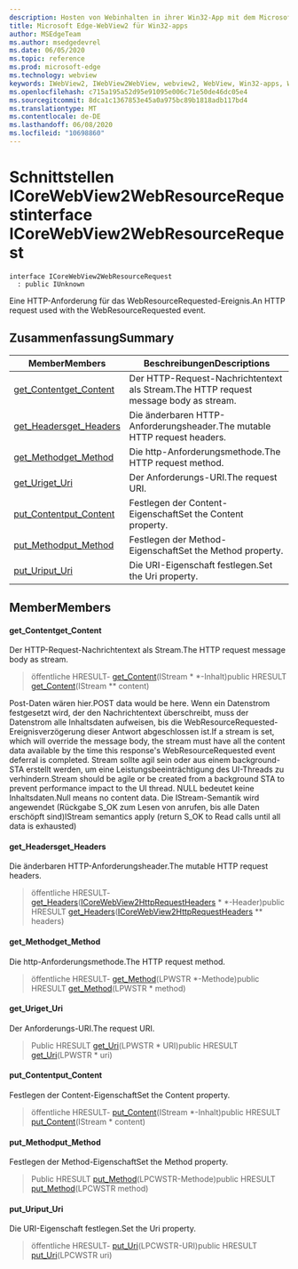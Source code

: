 ```yaml
---
description: Hosten von Webinhalten in ihrer Win32-App mit dem Microsoft Edge WebView2-Steuerelement
title: Microsoft Edge-WebView2 für Win32-apps
author: MSEdgeTeam
ms.author: msedgedevrel
ms.date: 06/05/2020
ms.topic: reference
ms.prod: microsoft-edge
ms.technology: webview
keywords: IWebView2, IWebView2WebView, webview2, WebView, Win32-apps, Win32, Edge, ICoreWebView2, ICoreWebView2Controller, Browser-Steuerelement, Edge-HTML
ms.openlocfilehash: c715a195a52d95e91095e006c71e50de46dc05e4
ms.sourcegitcommit: 8dca1c1367853e45a0a975bc89b1818adb117bd4
ms.translationtype: MT
ms.contentlocale: de-DE
ms.lasthandoff: 06/08/2020
ms.locfileid: "10698860"
---
```

# <span data-ttu-id="ae3da-104">Schnittstellen ICoreWebView2WebResourceRequest</span><span class="sxs-lookup"><span data-stu-id="ae3da-104">interface ICoreWebView2WebResourceRequest</span></span> 

```
interface ICoreWebView2WebResourceRequest
  : public IUnknown
```

<span data-ttu-id="ae3da-105">Eine HTTP-Anforderung für das WebResourceRequested-Ereignis.</span><span class="sxs-lookup"><span data-stu-id="ae3da-105">An HTTP request used with the WebResourceRequested event.</span></span>

## <span data-ttu-id="ae3da-106">Zusammenfassung</span><span class="sxs-lookup"><span data-stu-id="ae3da-106">Summary</span></span>

 <span data-ttu-id="ae3da-107">Member</span><span class="sxs-lookup"><span data-stu-id="ae3da-107">Members</span></span>                        | <span data-ttu-id="ae3da-108">Beschreibungen</span><span class="sxs-lookup"><span data-stu-id="ae3da-108">Descriptions</span></span>
--------------------------------|---------------------------------------------
[<span data-ttu-id="ae3da-109">get_Content</span><span class="sxs-lookup"><span data-stu-id="ae3da-109">get_Content</span></span>](#get_content) | <span data-ttu-id="ae3da-110">Der HTTP-Request-Nachrichtentext als Stream.</span><span class="sxs-lookup"><span data-stu-id="ae3da-110">The HTTP request message body as stream.</span></span>
[<span data-ttu-id="ae3da-111">get_Headers</span><span class="sxs-lookup"><span data-stu-id="ae3da-111">get_Headers</span></span>](#get_headers) | <span data-ttu-id="ae3da-112">Die änderbaren HTTP-Anforderungsheader.</span><span class="sxs-lookup"><span data-stu-id="ae3da-112">The mutable HTTP request headers.</span></span>
[<span data-ttu-id="ae3da-113">get_Method</span><span class="sxs-lookup"><span data-stu-id="ae3da-113">get_Method</span></span>](#get_method) | <span data-ttu-id="ae3da-114">Die http-Anforderungsmethode.</span><span class="sxs-lookup"><span data-stu-id="ae3da-114">The HTTP request method.</span></span>
[<span data-ttu-id="ae3da-115">get_Uri</span><span class="sxs-lookup"><span data-stu-id="ae3da-115">get_Uri</span></span>](#get_uri) | <span data-ttu-id="ae3da-116">Der Anforderungs-URI.</span><span class="sxs-lookup"><span data-stu-id="ae3da-116">The request URI.</span></span>
[<span data-ttu-id="ae3da-117">put_Content</span><span class="sxs-lookup"><span data-stu-id="ae3da-117">put_Content</span></span>](#put_content) | <span data-ttu-id="ae3da-118">Festlegen der Content-Eigenschaft</span><span class="sxs-lookup"><span data-stu-id="ae3da-118">Set the Content property.</span></span>
[<span data-ttu-id="ae3da-119">put_Method</span><span class="sxs-lookup"><span data-stu-id="ae3da-119">put_Method</span></span>](#put_method) | <span data-ttu-id="ae3da-120">Festlegen der Method-Eigenschaft</span><span class="sxs-lookup"><span data-stu-id="ae3da-120">Set the Method property.</span></span>
[<span data-ttu-id="ae3da-121">put_Uri</span><span class="sxs-lookup"><span data-stu-id="ae3da-121">put_Uri</span></span>](#put_uri) | <span data-ttu-id="ae3da-122">Die URI-Eigenschaft festlegen.</span><span class="sxs-lookup"><span data-stu-id="ae3da-122">Set the Uri property.</span></span>

## <span data-ttu-id="ae3da-123">Member</span><span class="sxs-lookup"><span data-stu-id="ae3da-123">Members</span></span>

#### <span data-ttu-id="ae3da-124">get_Content</span><span class="sxs-lookup"><span data-stu-id="ae3da-124">get_Content</span></span> 

<span data-ttu-id="ae3da-125">Der HTTP-Request-Nachrichtentext als Stream.</span><span class="sxs-lookup"><span data-stu-id="ae3da-125">The HTTP request message body as stream.</span></span>

> <span data-ttu-id="ae3da-126">öffentliche HRESULT- [get_Content](#get_content)(IStream \* \*-Inhalt)</span><span class="sxs-lookup"><span data-stu-id="ae3da-126">public HRESULT [get_Content](#get_content)(IStream \*\* content)</span></span>

<span data-ttu-id="ae3da-127">Post-Daten wären hier.</span><span class="sxs-lookup"><span data-stu-id="ae3da-127">POST data would be here.</span></span> <span data-ttu-id="ae3da-128">Wenn ein Datenstrom festgesetzt wird, der den Nachrichtentext überschreibt, muss der Datenstrom alle Inhaltsdaten aufweisen, bis die WebResourceRequested-Ereignisverzögerung dieser Antwort abgeschlossen ist.</span><span class="sxs-lookup"><span data-stu-id="ae3da-128">If a stream is set, which will override the message body, the stream must have all the content data available by the time this response's WebResourceRequested event deferral is completed.</span></span> <span data-ttu-id="ae3da-129">Stream sollte agil sein oder aus einem background-STA erstellt werden, um eine Leistungsbeeinträchtigung des UI-Threads zu verhindern.</span><span class="sxs-lookup"><span data-stu-id="ae3da-129">Stream should be agile or be created from a background STA to prevent performance impact to the UI thread.</span></span> <span data-ttu-id="ae3da-130">NULL bedeutet keine Inhaltsdaten.</span><span class="sxs-lookup"><span data-stu-id="ae3da-130">Null means no content data.</span></span> <span data-ttu-id="ae3da-131">Die IStream-Semantik wird angewendet (Rückgabe S_OK zum Lesen von anrufen, bis alle Daten erschöpft sind)</span><span class="sxs-lookup"><span data-stu-id="ae3da-131">IStream semantics apply (return S_OK to Read calls until all data is exhausted)</span></span>

#### <span data-ttu-id="ae3da-132">get_Headers</span><span class="sxs-lookup"><span data-stu-id="ae3da-132">get_Headers</span></span> 

<span data-ttu-id="ae3da-133">Die änderbaren HTTP-Anforderungsheader.</span><span class="sxs-lookup"><span data-stu-id="ae3da-133">The mutable HTTP request headers.</span></span>

> <span data-ttu-id="ae3da-134">öffentliche HRESULT- [get_Headers](#get_headers)([ICoreWebView2HttpRequestHeaders](icorewebview2httprequestheaders.md) \* \*-Header)</span><span class="sxs-lookup"><span data-stu-id="ae3da-134">public HRESULT [get_Headers](#get_headers)([ICoreWebView2HttpRequestHeaders](icorewebview2httprequestheaders.md) \*\* headers)</span></span>

#### <span data-ttu-id="ae3da-135">get_Method</span><span class="sxs-lookup"><span data-stu-id="ae3da-135">get_Method</span></span> 

<span data-ttu-id="ae3da-136">Die http-Anforderungsmethode.</span><span class="sxs-lookup"><span data-stu-id="ae3da-136">The HTTP request method.</span></span>

> <span data-ttu-id="ae3da-137">öffentliche HRESULT- [get_Method](#get_method)(LPWSTR \*-Methode)</span><span class="sxs-lookup"><span data-stu-id="ae3da-137">public HRESULT [get_Method](#get_method)(LPWSTR \* method)</span></span>

#### <span data-ttu-id="ae3da-138">get_Uri</span><span class="sxs-lookup"><span data-stu-id="ae3da-138">get_Uri</span></span> 

<span data-ttu-id="ae3da-139">Der Anforderungs-URI.</span><span class="sxs-lookup"><span data-stu-id="ae3da-139">The request URI.</span></span>

> <span data-ttu-id="ae3da-140">Public HRESULT [get_Uri](#get_uri)(LPWSTR \* URI)</span><span class="sxs-lookup"><span data-stu-id="ae3da-140">public HRESULT [get_Uri](#get_uri)(LPWSTR \* uri)</span></span>

#### <span data-ttu-id="ae3da-141">put_Content</span><span class="sxs-lookup"><span data-stu-id="ae3da-141">put_Content</span></span> 

<span data-ttu-id="ae3da-142">Festlegen der Content-Eigenschaft</span><span class="sxs-lookup"><span data-stu-id="ae3da-142">Set the Content property.</span></span>

> <span data-ttu-id="ae3da-143">öffentliche HRESULT- [put_Content](#put_content)(IStream \*-Inhalt)</span><span class="sxs-lookup"><span data-stu-id="ae3da-143">public HRESULT [put_Content](#put_content)(IStream \* content)</span></span>

#### <span data-ttu-id="ae3da-144">put_Method</span><span class="sxs-lookup"><span data-stu-id="ae3da-144">put_Method</span></span> 

<span data-ttu-id="ae3da-145">Festlegen der Method-Eigenschaft</span><span class="sxs-lookup"><span data-stu-id="ae3da-145">Set the Method property.</span></span>

> <span data-ttu-id="ae3da-146">Public HRESULT [put_Method](#put_method)(LPCWSTR-Methode)</span><span class="sxs-lookup"><span data-stu-id="ae3da-146">public HRESULT [put_Method](#put_method)(LPCWSTR method)</span></span>

#### <span data-ttu-id="ae3da-147">put_Uri</span><span class="sxs-lookup"><span data-stu-id="ae3da-147">put_Uri</span></span> 

<span data-ttu-id="ae3da-148">Die URI-Eigenschaft festlegen.</span><span class="sxs-lookup"><span data-stu-id="ae3da-148">Set the Uri property.</span></span>

> <span data-ttu-id="ae3da-149">öffentliche HRESULT- [put_Uri](#put_uri)(LPCWSTR-URI)</span><span class="sxs-lookup"><span data-stu-id="ae3da-149">public HRESULT [put_Uri](#put_uri)(LPCWSTR uri)</span></span>

